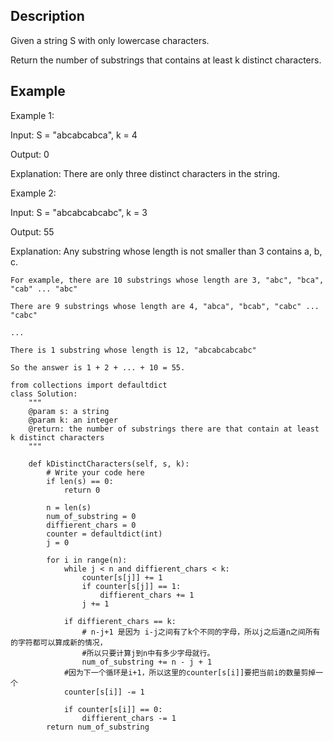 ## Description
Given a string S with only lowercase characters.

Return the number of substrings that contains at least k distinct characters.
## Example
Example 1:

Input: S = "abcabcabca", k = 4

Output: 0

Explanation: There are only three distinct characters in the string.

Example 2:

Input: S = "abcabcabcabc", k = 3

Output: 55

Explanation: Any substring whose length is not smaller than 3 contains a, b, c.

    For example, there are 10 substrings whose length are 3, "abc", "bca", "cab" ... "abc"
    
    There are 9 substrings whose length are 4, "abca", "bcab", "cabc" ... "cabc"
    
    ...
    
    There is 1 substring whose length is 12, "abcabcabcabc"
    
    So the answer is 1 + 2 + ... + 10 = 55.

```
from collections import defaultdict
class Solution:
    """
    @param s: a string
    @param k: an integer
    @return: the number of substrings there are that contain at least k distinct characters
    """

    def kDistinctCharacters(self, s, k):
        # Write your code here
        if len(s) == 0:
            return 0

        n = len(s)
        num_of_substring = 0
        diffierent_chars = 0
        counter = defaultdict(int)
        j = 0

        for i in range(n):
            while j < n and diffierent_chars < k:
                counter[s[j]] += 1
                if counter[s[j]] == 1:
                    diffierent_chars += 1
                j += 1

            if diffierent_chars == k:
                # n-j+1 是因为 i-j之间有了k个不同的字母，所以j之后道n之间所有的字符都可以算成新的情况，
                #所以只要计算j到n中有多少字母就行。
                num_of_substring += n - j + 1
            #因为下一个循环是i+1，所以这里的counter[s[i]]要把当前i的数量剪掉一个
            counter[s[i]] -= 1

            if counter[s[i]] == 0:
                diffierent_chars -= 1
        return num_of_substring

```
